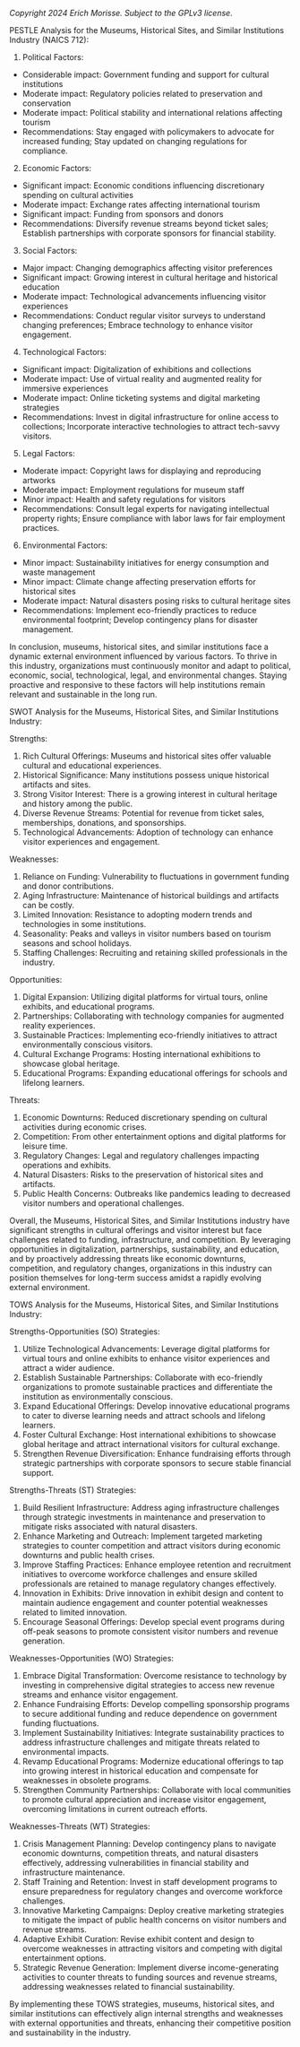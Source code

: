 *Copyright 2024 Erich Morisse.  Subject to the GPLv3 license.*


PESTLE Analysis for the Museums, Historical Sites, and Similar Institutions Industry (NAICS 712):

1. Political Factors:
- Considerable impact: Government funding and support for cultural institutions
- Moderate impact: Regulatory policies related to preservation and conservation
- Moderate impact: Political stability and international relations affecting tourism
- Recommendations: Stay engaged with policymakers to advocate for increased funding; Stay updated on changing regulations for compliance.

2. Economic Factors:
- Significant impact: Economic conditions influencing discretionary spending on cultural activities
- Moderate impact: Exchange rates affecting international tourism
- Significant impact: Funding from sponsors and donors
- Recommendations: Diversify revenue streams beyond ticket sales; Establish partnerships with corporate sponsors for financial stability.

3. Social Factors:
- Major impact: Changing demographics affecting visitor preferences
- Significant impact: Growing interest in cultural heritage and historical education
- Moderate impact: Technological advancements influencing visitor experiences
- Recommendations: Conduct regular visitor surveys to understand changing preferences; Embrace technology to enhance visitor engagement.

4. Technological Factors:
- Significant impact: Digitalization of exhibitions and collections
- Moderate impact: Use of virtual reality and augmented reality for immersive experiences
- Moderate impact: Online ticketing systems and digital marketing strategies
- Recommendations: Invest in digital infrastructure for online access to collections; Incorporate interactive technologies to attract tech-savvy visitors.

5. Legal Factors:
- Moderate impact: Copyright laws for displaying and reproducing artworks
- Moderate impact: Employment regulations for museum staff
- Minor impact: Health and safety regulations for visitors
- Recommendations: Consult legal experts for navigating intellectual property rights; Ensure compliance with labor laws for fair employment practices.

6. Environmental Factors:
- Minor impact: Sustainability initiatives for energy consumption and waste management
- Minor impact: Climate change affecting preservation efforts for historical sites
- Moderate impact: Natural disasters posing risks to cultural heritage sites
- Recommendations: Implement eco-friendly practices to reduce environmental footprint; Develop contingency plans for disaster management.

In conclusion, museums, historical sites, and similar institutions face a dynamic external environment influenced by various factors. To thrive in this industry, organizations must continuously monitor and adapt to political, economic, social, technological, legal, and environmental changes. Staying proactive and responsive to these factors will help institutions remain relevant and sustainable in the long run.

SWOT Analysis for the Museums, Historical Sites, and Similar Institutions Industry:

Strengths:
1. Rich Cultural Offerings: Museums and historical sites offer valuable cultural and educational experiences.
2. Historical Significance: Many institutions possess unique historical artifacts and sites.
3. Strong Visitor Interest: There is a growing interest in cultural heritage and history among the public.
4. Diverse Revenue Streams: Potential for revenue from ticket sales, memberships, donations, and sponsorships.
5. Technological Advancements: Adoption of technology can enhance visitor experiences and engagement.

Weaknesses:
1. Reliance on Funding: Vulnerability to fluctuations in government funding and donor contributions.
2. Aging Infrastructure: Maintenance of historical buildings and artifacts can be costly.
3. Limited Innovation: Resistance to adopting modern trends and technologies in some institutions.
4. Seasonality: Peaks and valleys in visitor numbers based on tourism seasons and school holidays.
5. Staffing Challenges: Recruiting and retaining skilled professionals in the industry.

Opportunities:
1. Digital Expansion: Utilizing digital platforms for virtual tours, online exhibits, and educational programs.
2. Partnerships: Collaborating with technology companies for augmented reality experiences.
3. Sustainable Practices: Implementing eco-friendly initiatives to attract environmentally conscious visitors.
4. Cultural Exchange Programs: Hosting international exhibitions to showcase global heritage.
5. Educational Programs: Expanding educational offerings for schools and lifelong learners.

Threats:
1. Economic Downturns: Reduced discretionary spending on cultural activities during economic crises.
2. Competition: From other entertainment options and digital platforms for leisure time.
3. Regulatory Changes: Legal and regulatory challenges impacting operations and exhibits.
4. Natural Disasters: Risks to the preservation of historical sites and artifacts.
5. Public Health Concerns: Outbreaks like pandemics leading to decreased visitor numbers and operational challenges.

Overall, the Museums, Historical Sites, and Similar Institutions industry have significant strengths in cultural offerings and visitor interest but face challenges related to funding, infrastructure, and competition. By leveraging opportunities in digitalization, partnerships, sustainability, and education, and by proactively addressing threats like economic downturns, competition, and regulatory changes, organizations in this industry can position themselves for long-term success amidst a rapidly evolving external environment.

TOWS Analysis for the Museums, Historical Sites, and Similar Institutions Industry:

Strengths-Opportunities (SO) Strategies:
1. Utilize Technological Advancements: Leverage digital platforms for virtual tours and online exhibits to enhance visitor experiences and attract a wider audience.
2. Establish Sustainable Partnerships: Collaborate with eco-friendly organizations to promote sustainable practices and differentiate the institution as environmentally conscious.
3. Expand Educational Offerings: Develop innovative educational programs to cater to diverse learning needs and attract schools and lifelong learners.
4. Foster Cultural Exchange: Host international exhibitions to showcase global heritage and attract international visitors for cultural exchange.
5. Strengthen Revenue Diversification: Enhance fundraising efforts through strategic partnerships with corporate sponsors to secure stable financial support.

Strengths-Threats (ST) Strategies:
1. Build Resilient Infrastructure: Address aging infrastructure challenges through strategic investments in maintenance and preservation to mitigate risks associated with natural disasters.
2. Enhance Marketing and Outreach: Implement targeted marketing strategies to counter competition and attract visitors during economic downturns and public health crises.
3. Improve Staffing Practices: Enhance employee retention and recruitment initiatives to overcome workforce challenges and ensure skilled professionals are retained to manage regulatory changes effectively.
4. Innovation in Exhibits: Drive innovation in exhibit design and content to maintain audience engagement and counter potential weaknesses related to limited innovation.
5. Encourage Seasonal Offerings: Develop special event programs during off-peak seasons to promote consistent visitor numbers and revenue generation.

Weaknesses-Opportunities (WO) Strategies:
1. Embrace Digital Transformation: Overcome resistance to technology by investing in comprehensive digital strategies to access new revenue streams and enhance visitor engagement.
2. Enhance Fundraising Efforts: Develop compelling sponsorship programs to secure additional funding and reduce dependence on government funding fluctuations.
3. Implement Sustainability Initiatives: Integrate sustainability practices to address infrastructure challenges and mitigate threats related to environmental impacts.
4. Revamp Educational Programs: Modernize educational offerings to tap into growing interest in historical education and compensate for weaknesses in obsolete programs.
5. Strengthen Community Partnerships: Collaborate with local communities to promote cultural appreciation and increase visitor engagement, overcoming limitations in current outreach efforts.

Weaknesses-Threats (WT) Strategies:
1. Crisis Management Planning: Develop contingency plans to navigate economic downturns, competition threats, and natural disasters effectively, addressing vulnerabilities in financial stability and infrastructure maintenance.
2. Staff Training and Retention: Invest in staff development programs to ensure preparedness for regulatory changes and overcome workforce challenges.
3. Innovative Marketing Campaigns: Deploy creative marketing strategies to mitigate the impact of public health concerns on visitor numbers and revenue streams.
4. Adaptive Exhibit Curation: Revise exhibit content and design to overcome weaknesses in attracting visitors and competing with digital entertainment options.
5. Strategic Revenue Generation: Implement diverse income-generating activities to counter threats to funding sources and revenue streams, addressing weaknesses related to financial sustainability.

By implementing these TOWS strategies, museums, historical sites, and similar institutions can effectively align internal strengths and weaknesses with external opportunities and threats, enhancing their competitive position and sustainability in the industry.

